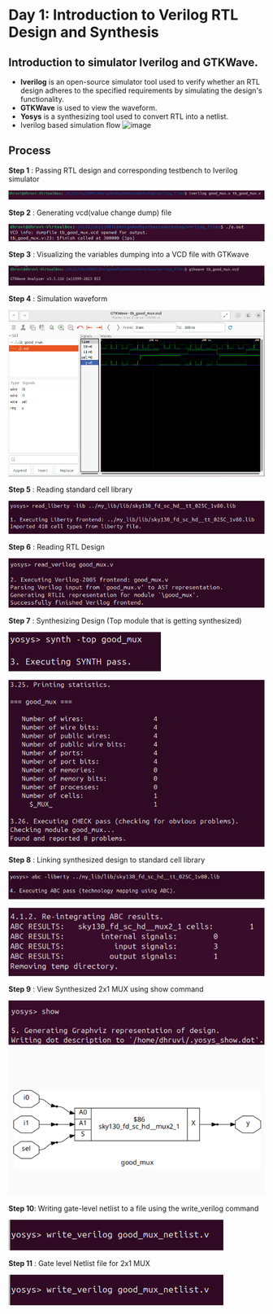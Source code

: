 # Day 1: Introduction to Verilog RTL Design and Synthesis

## Introduction to simulator Iverilog and GTKWave. 
* **Iverilog** is an open-source simulator tool used to verify whether an RTL design adheres to the specified requirements by simulating the design's functionality.
* **GTKWave** is used to view the waveform.
* **Yosys** is a synthesizing tool used to convert RTL into a netlist. 
* Iverilog based simulation flow
![image](https://github.com/user-attachments/assets/91202d92-99b0-4e1f-8d3f-ea9025417d07)

## Process

**Step 1** : Passing RTL design and corresponding testbench to Iverilog simulator

![RTL iverilog](https://github.com/Dhruvid98/SFAL-VSD-SoC-Design/blob/main/Day%201/Mux%202%3A1%20Images/Functional%20Veri/Screenshot%202025-05-11%20205940.png)

**Step 2** : Generating vcd(value change dump) file

![vcd file](https://github.com/Dhruvid98/SFAL-VSD-SoC-Design/blob/main/Day%201/Mux%202%3A1%20Images/Functional%20Veri/Screenshot%202025-05-11%20205923.png)

**Step 3** : Visualizing the variables dumping into a VCD file with GTKwave

![running gtkwave](https://github.com/Dhruvid98/SFAL-VSD-SoC-Design/blob/main/Day%201/Mux%202%3A1%20Images/Functional%20Veri/Screenshot%202025-05-11%20205907.png)

**Step 4** : Simulation waveform

![simulation waveform](https://github.com/Dhruvid98/SFAL-VSD-SoC-Design/blob/main/Day%201/Mux%202%3A1%20Images/Functional%20Veri/Screenshot%202025-05-11%20205825.png)

**Step 5** : Reading standard cell library

![reading std](https://github.com/Dhruvid98/SFAL-VSD-SoC-Design/blob/main/Day%201/Mux%202%3A1%20Images/Design%20Synthesis/Screenshot%202025-05-13%20230733.png)

**Step 6** : Reading RTL Design

![rtl read](https://github.com/Dhruvid98/SFAL-VSD-SoC-Design/blob/main/Day%201/Mux%202%3A1%20Images/Design%20Synthesis/Screenshot%202025-05-13%20230753.png)

**Step 7** : Synthesizing Design (Top module that is getting synthesized)

![top module](https://github.com/Dhruvid98/SFAL-VSD-SoC-Design/blob/main/Day%201/Mux%202%3A1%20Images/Design%20Synthesis/Screenshot%202025-05-13%20230920.png)

![synthesizied design](https://github.com/Dhruvid98/SFAL-VSD-SoC-Design/blob/main/Day%201/Mux%202%3A1%20Images/Design%20Synthesis/Screenshot%202025-05-13%20231132.png)

**Step 8** : Linking synthesized design to standard cell library 

![link to std](https://github.com/Dhruvid98/SFAL-VSD-SoC-Design/blob/main/Day%201/Mux%202%3A1%20Images/Design%20Synthesis/Screenshot%202025-05-13%20231605.png)

![report](https://github.com/Dhruvid98/SFAL-VSD-SoC-Design/blob/main/Day%201/Mux%202%3A1%20Images/Design%20Synthesis/Screenshot%202025-05-13%20231619.png)

**Step 9** : View Synthesized 2x1 MUX using show command

![show command](https://github.com/Dhruvid98/SFAL-VSD-SoC-Design/blob/main/Day%201/Mux%202%3A1%20Images/Design%20Synthesis/Screenshot%202025-05-13%20231655.png)
![logic made](https://github.com/Dhruvid98/SFAL-VSD-SoC-Design/blob/main/Day%201/Mux%202%3A1%20Images/Design%20Synthesis/Screenshot%202025-05-13%20231713.png)

**Step 10**: Writing gate-level netlist to a file using the write_verilog command

![write gate level netlist](https://github.com/Dhruvid98/SFAL-VSD-SoC-Design/blob/main/Day%201/Mux%202%3A1%20Images/Design%20Synthesis/Screenshot%202025-05-13%20231759.png)

**Step 11** : Gate level Netlist file for 2x1 MUX

![netlist file](https://github.com/Dhruvid98/SFAL-VSD-SoC-Design/blob/main/Day%201/Mux%202%3A1%20Images/Design%20Synthesis/Screenshot%202025-05-13%20231759.png)

